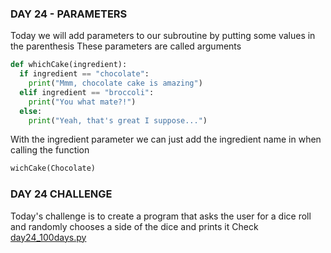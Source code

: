 ### DAY 24 - PARAMETERS
Today we will add parameters to our subroutine by putting some values in the parenthesis
These parameters are called arguments

```Python
def whichCake(ingredient):
  if ingredient == "chocolate":
    print("Mmm, chocolate cake is amazing")
  elif ingredient == "broccoli":
    print("You what mate?!")
  else: 
    print("Yeah, that's great I suppose...")
```

With the ingredient parameter we can just add the ingredient name in when calling the function

```Python
wichCake(Chocolate)
```

### DAY 24 CHALLENGE 
Today's challenge is to create a program that asks the user for a dice roll and randomly chooses a side of the dice and prints it
Check [day24_100days.py](/day%2024/day24_100days.py)